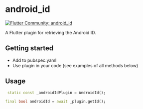 # android_id

[![Flutter Community: android_id](https://fluttercommunity.dev/_github/header/android_id)](https://github.com/fluttercommunity/community)


A Flutter plugin for retrieving the Android ID.

## Getting started

* Add to pubspec.yaml
* Use plugin in your code (see examples of all methods below)

## Usage

```dart
 static const _androidIdPlugin = AndroidId();

final bool androidId = await _plugin.getId();
```
